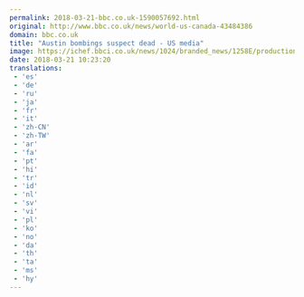 ```yaml
---
permalink: 2018-03-21-bbc.co.uk-1590057692.html
original: http://www.bbc.co.uk/news/world-us-canada-43484386
domain: bbc.co.uk
title: "Austin bombings suspect dead - US media"
image: https://ichef.bbci.co.uk/news/1024/branded_news/1258E/production/_100505157_hi045662747.jpg
date: 2018-03-21 10:23:20
translations: 
 - 'es'
 - 'de'
 - 'ru'
 - 'ja'
 - 'fr'
 - 'it'
 - 'zh-CN'
 - 'zh-TW'
 - 'ar'
 - 'fa'
 - 'pt'
 - 'hi'
 - 'tr'
 - 'id'
 - 'nl'
 - 'sv'
 - 'vi'
 - 'pl'
 - 'ko'
 - 'no'
 - 'da'
 - 'th'
 - 'ta'
 - 'ms'
 - 'hy'
---
```


